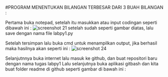 #PROGRAM MENENTUKAN BILANGAN TERBESAR DARI 3 BUAH BILANGAN :

Pertama buka notepad, setelah itu masukkan atau input codingan seperti dibawah ini :
![screenshot 21](https://user-images.githubusercontent.com/46708621/52612920-52d70d00-2ebe-11e9-92ab-6163f6aecb40.png)
setelah sudah seperti gambar diatas, lalu save dengan nama file labpy1.py

Setelah tersimpan lalu buka cmd untuk menampilkan output, jika berhasil maka hasilnya akan seperti ini :
![screenshot 24](https://user-images.githubusercontent.com/46708621/52613456-887cf580-2ec0-11e9-8ec3-1ecabc2c9102.png)

Selanjutnnya buka internet lalu masuk ke github, dan buat repositori baru dengan nama tugas labpy1
Lalu selanjutnya buka aplikasi gitbash dan kita buat folder readme di github seperti gambar di bawah ini :


